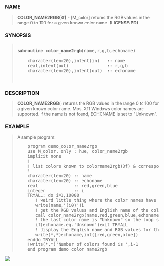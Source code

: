 <?
<body>
  <a name="top" id="top"></a>

  <div id="Container">
    <div id="Content">
      <div class="c5">
      </div><a name="0"></a>

      <h3><a name="0">NAME</a></h3>

      <blockquote>
        <b>COLOR_NAME2RGB(3f)</b> - [M_color] returns the RGB values in the range 0 to 100 for a given known color name. <b>(LICENSE:PD)</b>
      </blockquote><a name="contents" id="contents"></a>


      <h3><a name="6">SYNOPSIS</a></h3>

      <blockquote>
        <pre>
<br /><b>subroutine</b> <b>color_name2rgb</b>(name,r,g,b,echoname)
<br />    character(len=20),intent(in)   :: name
    real,intent(out)               :: r,g,b
    character(len=20),intent(out)  :: echoname
<br />
</pre>
      </blockquote><a name="2"></a>

      <h3><a name="2">DESCRIPTION</a></h3>

      <blockquote>
        <p><b>COLOR_NAME2RGB</b>() returns the RGB values in the range 0 to 100 for a given known color name. Most X11 Windows color names are supported. If
        the name is not found, ECHONAME is set to "Unknown".</p>
      </blockquote><a name="3"></a>

      <h3><a name="3">EXAMPLE</a></h3>

      <blockquote>
        <p>A sample program:</p>
        <pre>
    program demo_color_name2rgb
    use M_color, only : hue, color_name2rgb
    implicit none
    !
    ! list colors known to colorname2rgb(3f) &amp; corresponding RGB values
    !
    character(len=20) :: name
    character(len=20) :: echoname
    real              :: red,green,blue
    integer           :: i
    TRYALL: do i=1,10000
       ! weird little thing where the color names have aliases that are numeric strings
       write(name,'(i0)')i
       ! get the RGB values and English name of the color
       call color_name2rgb(name,red,green,blue,echoname)
       ! the last color name is "Unknown" so the loop should exit
       if(echoname.eq.'Unknown')exit TRYALL
       ! display the English name and RGB values for the name
       write(*,*)echoname,int([red,green,blue])
    enddo TRYALL
    !write(*,*)'Number of colors found is ',i-1
    end program demo_color_name2rgb
</pre>
      </blockquote><a name="4"></a>

      <div class="c5"><img src="../images/color_name2rgb.3.gif" /></div>
    </div>
  </div>
</body>
</html>
